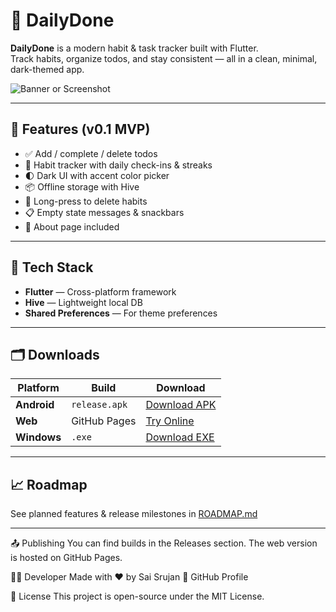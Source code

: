 # 📝 DailyDone

**DailyDone** is a modern habit & task tracker built with Flutter.  
Track habits, organize todos, and stay consistent — all in a clean, minimal, dark-themed app.

![Banner or Screenshot](link-if-available)

---

## 🚀 Features (v0.1 MVP)

- ✅ Add / complete / delete todos
- 🔁 Habit tracker with daily check-ins & streaks
- 🌓 Dark UI with accent color picker
- 📦 Offline storage with Hive
- 🎯 Long-press to delete habits
- 📋 Empty state messages & snackbars
- 📄 About page included

---

## 🧩 Tech Stack

- **Flutter** — Cross-platform framework  
- **Hive** — Lightweight local DB  
- **Shared Preferences** — For theme preferences

---

## 🗂️ Downloads

| Platform     | Build           | Download |
|--------------|------------------|----------|
| **Android**  | `release.apk`    | [Download APK](https://github.com/yourusername/DailyDone/releases/latest) |
| **Web**      | GitHub Pages     | [Try Online](https://saiusesgithub.github.io/DailyDone) |
| **Windows**  | `.exe`           | [Download EXE](https://github.com/yourusername/DailyDone/releases/latest) |

---

## 📈 Roadmap

See planned features & release milestones in [ROADMAP.md](ROADMAP.md)

---

📤 Publishing
You can find builds in the Releases section.
The web version is hosted on GitHub Pages.

👨‍💻 Developer
Made with ❤️ by Sai Srujan
🔗 GitHub Profile

🪪 License
This project is open-source under the MIT License.
